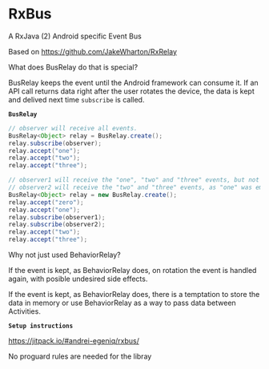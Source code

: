 # RxBus
A RxJava (2) Android specific Event Bus

Based on https://github.com/JakeWharton/RxRelay 

What does BusRelay do that is special? 

BusRelay keeps the event until the Android framework can consume it. If an API call returns data right after the user rotates the device, the data is kept and delived next time `subscribe` is called.

**`BusRelay`**

```java
// observer will receive all events.
BusRelay<Object> relay = BusRelay.create();
relay.subscribe(observer);
relay.accept("one");
relay.accept("two");
relay.accept("three");
```
```java
// observer1 will receive the "one", "two" and "three" events, but not "zero"
// observer2 will receive the "two" and "three" events, as "one" was emited to observer1
BusRelay<Object> relay = new BusRelay.create();
relay.accept("zero");
relay.accept("one");
relay.subscribe(observer1);
relay.subscribe(observer2);
relay.accept("two");
relay.accept("three");
```
Why not just used BehaviorRelay?

If the event is kept, as BehaviorRelay does, on rotation the event is handled again, with posible undesired side effects.

If the event is kept, as BehaviorRelay does, there is a temptation to store the data in memory or use BehaviorRelay as a way to pass data between Activities. 

**`Setup instructions`**

https://jitpack.io/#andrei-egeniq/rxbus/

No proguard rules are needed for the libray
